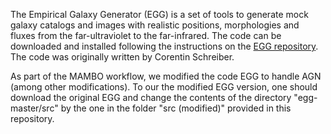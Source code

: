 The Empirical Galaxy Generator (EGG) is a set of tools to generate mock galaxy catalogs and images with realistic positions,
morphologies and fluxes from the far-ultraviolet to the far-infrared. The code can be downloaded and installed following the
instructions on the [EGG repository](https://github.com/cschreib/egg). The code was originally written by Corentin Schreiber.

As part of the MAMBO workflow, we modified the code EGG to handle AGN (among other modifications). To our the modified EGG version,
one should download the original EGG and change the contents of the directory "egg-master/src" by the one in the folder "src (modified)"
provided in this repository.
